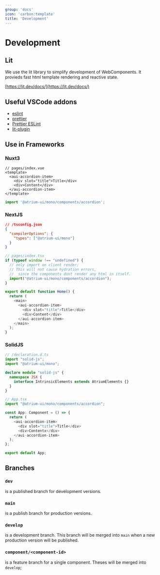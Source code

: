 ```yaml
---
group: 'docs'
icon: 'carbon:template'
title: 'Development'
---
```


# Development

## Lit

We use the lit library to simplify development of WebComponents. It provieds fast html template rendering and reactive state.

[https://lit.dev/docs/](https://lit.dev/docs/)

## Useful VSCode addons

- [eslint](vscode:extension/dbaeumer.vscode-eslint)
- [prettier](vscode:extension/esbenp.prettier-vscode)
- [Prettier ESLint](vscode:extension/rvest.vs-code-prettier-eslint)
- [lit-plugin](vscode:extension/runem.lit-plugin)

## Use in Frameworks

### Nuxt3

```vue
// pages/index.vue
<template>
  <aui-accordion-item>
    <div slot="title">Title</div>
    <div>Content</div>
  </aui-accordion-item>
</template>
```
```typescript
import '@atrium-ui/mono/components/accordion';
```

### NextJS

```json
// /tsconfig.json
{
  "compilerOptions": {
    "types": ["@atrium-ui/mono"]
  }
}
```

```typescript
// pages/index.tsx
if (typeof window !== "undefined") {
  // only import on client render;
  // This will not cause hydration errors,
  //  since the components dont render any html in itself.
  import("@atrium-ui/mono/components/accordion");
}

export default function Home() {
  return (
    <main>
      <aui-accordion-item>
        <div slot="title">Title</div>
        <div>Content</div>
      </aui-accordion-item>
    </main>
  );
}
```

### SolidJS

```typescript
// /declaration.d.ts
import "solid-js";
import "@atrium-ui/mono";

declare module "solid-js" {
  namespace JSX {
    interface IntrinsicElements extends AtriumElements {}
  }
}
```

```typescript
// App.tsx
import "@atrium-ui/mono/components/accordion";

const App: Component = () => {
  return (
    <aui-accordion-item>
      <div slot="title">Title</div>
      <div>Contentx</div>
    </aui-accordion-item>
  );
};

export default App;
```


## Branches

### `dev`
is a published branch for development versions.

### `main`
is a publish branch for production versions.

### `develop`
is a development branch. This branch will be merged into `main` when a new production version will be published.

### `component/<component-id>`
is a feature branch for a single component. Theses will be merged into `develop`;
